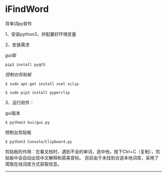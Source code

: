 ﻿# iFindWord
背单词py软件

1、安装python3，并配置好环境变量

2、安装需求

<i>gui版</i>

`pip3 install pyqt5`

<i>控制台剪贴板</i>

`$ sudo apt-get install xsel xclip`

`$ sudo pip3 install pyperclip`


3、运行软件：

gui版本

    $ python3 Gui/gui.py
    
控制台剪贴板

    $ python3 Console/Clipboard.py
    
剪贴板的作用：在看文档时，遇到不会的单词，选中他，按下Ctrl+C（复制），剪贴板中会自动出现中文解释和英美音标。
目前由于未找到合适本地词库，采用了爬取在线词库方式获取信息。

---
   